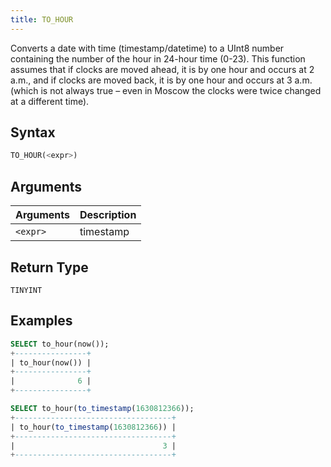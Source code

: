 ```yaml
---
title: TO_HOUR
---
```


Converts a date with time (timestamp/datetime) to a UInt8 number containing the number of the hour in 24-hour time (0-23).
This function assumes that if clocks are moved ahead, it is by one hour and occurs at 2 a.m., and if clocks are moved back, it is by one hour and occurs at 3 a.m. (which is not always true – even in Moscow the clocks were twice changed at a different time).

## Syntax

```sql
TO_HOUR(<expr>)
```

## Arguments

| Arguments | Description |
|-----------|-------------|
| `<expr>`  | timestamp   |

## Return Type

`TINYINT`

## Examples

```sql
SELECT to_hour(now());
+----------------+
| to_hour(now()) |
+----------------+
|              6 |
+----------------+

SELECT to_hour(to_timestamp(1630812366));
+-----------------------------------+
| to_hour(to_timestamp(1630812366)) |
+-----------------------------------+
|                                 3 |
+-----------------------------------+
```
